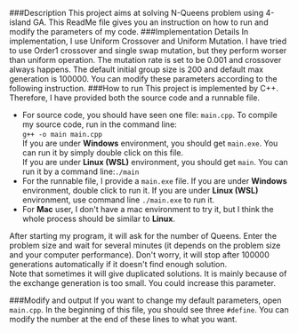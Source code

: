 ###Description
This project aims at solving N-Queens problem using 4-island GA. This ReadMe file gives you an instruction on how to run and modify the parameters of my code.
###Implementation Details
In implementation, I use Uniform Crossover and Uniform Mutation. I have tried to use Order1 crossover and single swap mutation, but they perform worser than uniform operation. The mutation rate is set to be 0.001 and crossover always happens. The default initial group size is 200 and default max generation is 100000. You can modify these parameters according to the following instruction.
###How to run
This project is implemented by C++. Therefore, I have provided both the source code and a runnable file.<br>
- For source code, you should have seen one file: ```main.cpp```. To compile my source code, run in the command line:<br>
```g++ -o main main.cpp```<br>If you are under **Windows** environment, you should get ```main.exe```. You can run it by simply double click on this file.<br>
If you are under **Linux (WSL)** environment, you should get ```main```. You can run it by a command line:```./main```
- For the runnable file, I provide a ```main.exe``` file. If you are under **Windows** environment, double click to run it. If you are under **Linux (WSL)** environment, use command line ```./main.exe``` to run it.
- For **Mac** user, I don't have a mac environment to try it, but I think the whole process should be similar to **Linux**.

After starting my program, it will ask for the number of Queens. Enter the problem size and wait for several minutes (it depends on the problem size and your computer performance). Don't worry, it will stop after 100000 generations automatically if it doesn't find enough solution.<br>
Note that sometimes it will give duplicated solutions. It is mainly because of the exchange generation is too small. You could increase this parameter.

###Modify and output
If you want to change my default parameters, open ```main.cpp```. In the beginning of this file, you should see three ```#define```. You can modify the number at the end of these lines to what you want.<br>
